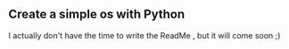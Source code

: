 ## Create a simple os with Python
I actually don't have the time to write the ReadMe , but it will come soon ;)
